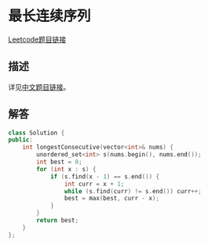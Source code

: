 # 最长连续序列

[Leetcode题目链接](https://leetcode.com/problems/longest-consecutive-sequence/description/)

## 描述

详见[中文题目链接](https://leetcode.cn/problems/longest-consecutive-sequence/)。

## 解答

```C++
class Solution {
public:
    int longestConsecutive(vector<int>& nums) {
        unordered_set<int> s(nums.begin(), nums.end());
        int best = 0;
        for (int x : s) {
            if (s.find(x - 1) == s.end()) {
                int curr = x + 1;
                while (s.find(curr) != s.end()) curr++;
                best = max(best, curr - x);
            }
        }
        return best;
    }
};
```
